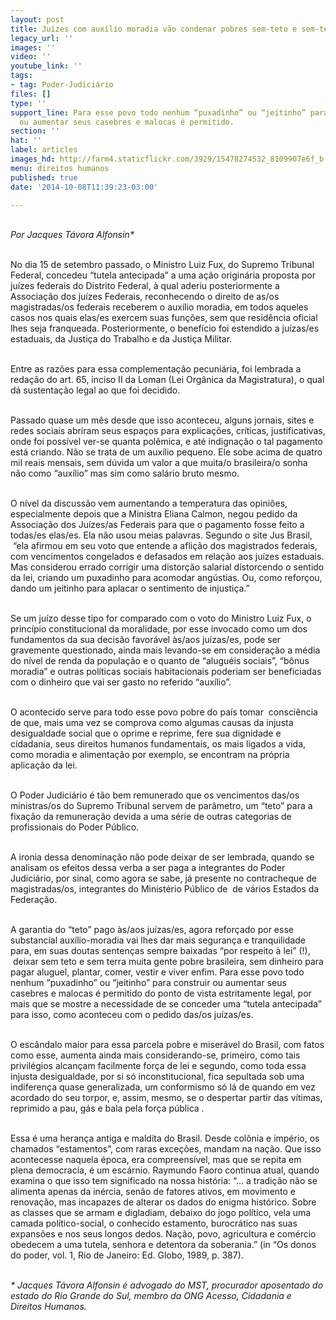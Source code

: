 ```yaml
---
layout: post
title: Juízes com auxílio moradia vão condenar pobres sem-teto e sem-terra?
legacy_url: ''
images: ''
video: ''
youtube_link: ''
tags:
- tag: Poder-Judiciário
files: []
type: ''
support_line: Para esse povo todo nenhum “puxadinho” ou “jeitinho” para construir
  ou aumentar seus casebres e malocas é permitido.
section: ''
hat: ''
label: articles
images_hd: http://farm4.staticflickr.com/3929/15478274532_8109907e6f_b.jpg
menu: direitos humanos
published: true
date: '2014-10-08T11:39:23-03:00'

---
```

<p><br />
<em>Por Jacques T&aacute;vora Alfonsin*</em></p>

<p><br />
No dia 15 de setembro passado, o Ministro Luiz Fux, do Supremo Tribunal Federal, concedeu &ldquo;tutela antecipada&rdquo; a uma a&ccedil;&atilde;o origin&aacute;ria proposta por ju&iacute;zes federais do Distrito Federal, &agrave; qual aderiu posteriormente a Associa&ccedil;&atilde;o dos ju&iacute;zes Federais, reconhecendo o direito de as/os magistradas/os federais receberem o aux&iacute;lio moradia, em todos aqueles casos nos quais elas/es exercem suas fun&ccedil;&otilde;es, sem que resid&ecirc;ncia oficial lhes seja franqueada. Posteriormente, o benef&iacute;cio foi estendido a ju&iacute;zas/es estaduais, da Justi&ccedil;a do Trabalho e da Justi&ccedil;a Militar.</p>

<p><br />
Entre as raz&otilde;es para essa complementa&ccedil;&atilde;o pecuni&aacute;ria, foi lembrada a reda&ccedil;&atilde;o do art. 65, inciso II da Loman (Lei Org&acirc;nica da Magistratura), o qual d&aacute; sustenta&ccedil;&atilde;o legal ao que foi decidido.&nbsp;</p>

<p><br />
Passado quase um m&ecirc;s desde que isso aconteceu, alguns jornais, sites e redes sociais abriram seus espa&ccedil;os para explica&ccedil;&otilde;es, cr&iacute;ticas, justificativas, onde foi poss&iacute;vel ver-se quanta pol&ecirc;mica, e at&eacute; indigna&ccedil;&atilde;o o tal pagamento est&aacute; criando. N&atilde;o se trata de um aux&iacute;lio pequeno. Ele sobe acima de quatro mil reais mensais, sem d&uacute;vida um valor a que muita/o brasileira/o sonha n&atilde;o como &ldquo;aux&iacute;lio&rdquo; mas sim como sal&aacute;rio bruto mesmo.</p>

<p><br />
O n&iacute;vel da discuss&atilde;o vem aumentando a temperatura das opini&otilde;es, especialmente depois que a Ministra Eliana Calmon, negou pedido da Associa&ccedil;&atilde;o dos Ju&iacute;zes/as Federais para que o pagamento fosse feito a todas/es elas/es. Ela n&atilde;o usou meias palavras. Segundo o site Jus Brasil, &nbsp;&ldquo;ela afirmou em seu voto que entende a afli&ccedil;&atilde;o dos magistrados federais, com vencimentos congelados e defasados em rela&ccedil;&atilde;o aos ju&iacute;zes estaduais. Mas considerou errado corrigir uma distor&ccedil;&atilde;o salarial distorcendo o sentido da lei, criando um puxadinho para acomodar ang&uacute;stias. Ou, como refor&ccedil;ou, dando um jeitinho para aplacar o sentimento de injusti&ccedil;a.&rdquo;</p>

<p><br />
Se um ju&iacute;zo desse tipo for comparado com o voto do Ministro Luiz Fux, o princ&iacute;pio constitucional da moralidade, por esse invocado como um dos fundamentos da sua decis&atilde;o favor&aacute;vel &agrave;s/aos ju&iacute;zas/es, pode ser gravemente questionado, ainda mais levando-se em considera&ccedil;&atilde;o a m&eacute;dia do n&iacute;vel de renda da popula&ccedil;&atilde;o e o quanto de &ldquo;alugu&eacute;is sociais&rdquo;, &ldquo;b&ocirc;nus moradia&rdquo; e outras pol&iacute;ticas sociais habitacionais poderiam ser beneficiadas com o dinheiro que vai ser gasto no referido &ldquo;aux&iacute;lio&rdquo;.</p>

<p><br />
O acontecido serve para todo esse povo pobre do pa&iacute;s tomar &nbsp;consci&ecirc;ncia de que, mais uma vez se comprova como algumas causas da injusta desigualdade social que o oprime e reprime, fere sua dignidade e cidadania, seus direitos humanos fundamentais, os mais ligados a vida, como moradia e alimenta&ccedil;&atilde;o por exemplo, se encontram na pr&oacute;pria aplica&ccedil;&atilde;o da lei.</p>

<p><br />
O Poder Judici&aacute;rio &eacute; t&atilde;o bem remunerado que os vencimentos das/os ministras/os do Supremo Tribunal servem de par&acirc;metro, um &ldquo;teto&rdquo; para a fixa&ccedil;&atilde;o da remunera&ccedil;&atilde;o devida a uma s&eacute;rie de outras categorias de profissionais do Poder P&uacute;blico.</p>

<p><br />
A ironia dessa denomina&ccedil;&atilde;o n&atilde;o pode deixar de ser lembrada, quando se analisam os efeitos dessa verba a ser paga a integrantes do Poder Judici&aacute;rio, por sinal, como agora se sabe, j&aacute; presente no contracheque de magistradas/os, integrantes do Minist&eacute;rio P&uacute;blico de &nbsp;de v&aacute;rios Estados da Federa&ccedil;&atilde;o.</p>

<p><br />
A garantia do &ldquo;teto&rdquo; pago &agrave;s/aos ju&iacute;zas/es, agora refor&ccedil;ado por esse substancial aux&iacute;lio-moradia vai lhes dar mais seguran&ccedil;a e tranquilidade para, em suas doutas senten&ccedil;as sempre baixadas &ldquo;por respeito &agrave; lei&rdquo; (!), &nbsp;deixar sem teto e sem terra muita gente pobre brasileira, sem dinheiro para pagar aluguel, plantar, comer, vestir e viver enfim. Para esse povo todo nenhum &ldquo;puxadinho&rdquo; ou &ldquo;jeitinho&rdquo; para construir ou aumentar seus casebres e malocas &eacute; permitido do ponto de vista estritamente legal, por mais que se mostre a necessidade de se conceder uma &ldquo;tutela antecipada&rdquo; para isso, como aconteceu com o pedido das/os ju&iacute;zas/es.</p>

<p><br />
O esc&acirc;ndalo maior para essa parcela pobre e miser&aacute;vel do Brasil, com fatos como esse, aumenta ainda mais considerando-se, primeiro, como tais privil&eacute;gios alcan&ccedil;am facilmente for&ccedil;a de lei e segundo, como toda essa injusta desigualdade, por si s&oacute; inconstitucional, fica sepultada sob uma indiferen&ccedil;a quase generalizada, um conformismo s&oacute; l&aacute; de quando em vez acordado do seu torpor, e, assim, mesmo, se o despertar partir das v&iacute;timas, reprimido a pau, g&aacute;s e bala pela for&ccedil;a p&uacute;blica .</p>

<p><br />
Essa &eacute; uma heran&ccedil;a antiga e maldita do Brasil. Desde col&ocirc;nia e imp&eacute;rio, os chamados &ldquo;estamentos&rdquo;, com raras exce&ccedil;&otilde;es, mandam na na&ccedil;&atilde;o. Que isso acontecesse naquela &eacute;poca, era compreens&iacute;vel, mas que se repita em plena democracia, &eacute; um esc&aacute;rnio. Raymundo Faoro continua atual, quando examina o que isso tem significado na nossa hist&oacute;ria: &ldquo;... a tradi&ccedil;&atilde;o n&atilde;o se alimenta apenas da in&eacute;rcia, sen&atilde;o de fatores ativos, em movimento e renova&ccedil;&atilde;o, mas incapazes de alterar os dados do enigma hist&oacute;rico. Sobre as classes que se armam e digladiam, debaixo do jogo pol&iacute;tico, vela uma camada pol&iacute;tico-social, o conhecido estamento, burocr&aacute;tico nas suas expans&otilde;es e nos seus longos dedos. Na&ccedil;&atilde;o, povo, agricultura e com&eacute;rcio obedecem a uma tutela, senhora e detentora da soberania.&rdquo; (in &ldquo;Os donos do poder, vol. 1, Rio de Janeiro: Ed. Globo, 1989, p. 387).</p>

<p><br />
<em>* Jacques T&aacute;vora Alfonsin &eacute; advogado do MST, procurador aposentado do estado do Rio Grande do Sul, membro da ONG Acesso, Cidadania e Direitos Humanos.</em></p>

<p>&nbsp;</p>
